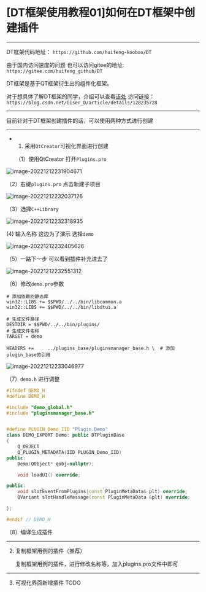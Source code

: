 # [DT框架使用教程01]如何在DT框架中创建插件

---



DT框架代码地址： ```https://github.com/huifeng-kooboo/DT```

由于国内访问速度的问题 也可以访问gitee的地址: ```https://gitee.com/huifeng_github/DT```

DT框架是基于QT框架衍生出的组件化框架。

对于想具体了解DT框架的同学，介绍可以查看[该处](https://blog.csdn.net/Giser_D/article/details/128235728?spm=1001.2014.3001.5501)  访问链接： ```https://blog.csdn.net/Giser_D/article/details/128235728```

----

目前针对于DT框架创建插件的话，可以使用两种方式进行创建

---

- 1. 采用```QtCreator```可视化界面进行创建

  （1）使用QtCreator 打开```Plugins.pro```  

![image-20221212231904671](https://ytouch-1258011219.cos.ap-nanjing.myqcloud.com/uPic/image-20221212231904671.png)

（2）右键```plugins.pro``` 点击新建子项目

![image-20221212232037126](https://ytouch-1258011219.cos.ap-nanjing.myqcloud.com/uPic/image-20221212232037126.png)

（3）选择```C++Library```

![image-20221212232318935](https://ytouch-1258011219.cos.ap-nanjing.myqcloud.com/uPic/image-20221212232318935.png)

(4) 输入名称 这边为了演示 选择```demo``` 

![image-20221212232405626](https://ytouch-1258011219.cos.ap-nanjing.myqcloud.com/uPic/image-20221212232405626.png)

（5）一路下一步 可以看到插件补充进去了

![image-20221212232551312](https://ytouch-1258011219.cos.ap-nanjing.myqcloud.com/uPic/image-20221212232551312.png)

（6）修改```demo.pro```参数

```
# 添加依赖的静态库
win32::LIBS += $$PWD/../../bin/libcommon.a
win32::LIBS += $$PWD/../../bin/libdtui.a

# 生成文件路径
DESTDIR = $$PWD/../../bin/plugins/
# 生成文件名称
TARGET = demo

HEADERS +=     ../plugins_base/pluginsmanager_base.h \  # 添加plugin_base的引用
```

![image-20221212233046977](https://ytouch-1258011219.cos.ap-nanjing.myqcloud.com/uPic/image-20221212233046977.png)

（7）```demo.h``` 进行调整

```cpp
#ifndef DEMO_H
#define DEMO_H

#include "demo_global.h"
#include "pluginsmanager_base.h"


#define PLUGIN_Demo_IID "Plugin.Demo"
class DEMO_EXPORT Demo: public DTPluginBase
{
    Q_OBJECT
    Q_PLUGIN_METADATA(IID PLUGIN_Demo_IID)
public:
    Demo(QObject* qobj=nullptr);

    void loadUI() override;

public:
    void slotEventFromPlugins(const PluginMetaData& plt) override;
    QVariant slotHandleMessage(const PluginMetaData &plt) override;

};

#endif // DEMO_H
```

（8）编译生成插件

---

2. 复制框架用例的插件（推荐）

   复制框架用例的插件，进行修改名称等，加入plugins.pro文件中即可



---

3. 可视化界面新增插件 TODO